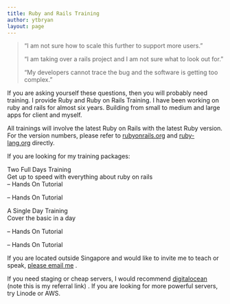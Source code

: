 ```yaml
---
title: Ruby and Rails Training
author: ytbryan
layout: page
---
```

> &#8220;I am not sure how to scale this further to support more users.&#8221;
> 
> &#8220;I am taking over a rails project and I am not sure what to look out for.&#8221;
> 
> &#8220;My developers cannot trace the bug and the software is getting too complex.&#8221; 

If you are asking yourself these questions, then you will probably need training. I provide Ruby and Ruby on Rails Training. I have been working on ruby and rails for almost six years. Building from small to medium and large apps for client and myself.

All trainings will involve the latest Ruby on Rails with the latest Ruby version. For the version numbers, please refer to [rubyonrails.org][1] and [ruby-lang.org][2] directly.

If you are looking for my training packages:

Two Full Days Training  
Get up to speed with everything about ruby on rails  
&#8211; Hands On Tutorial

&#8211; Hands On Tutorial

A Single Day Training  
Cover the basic in a day

&#8211; Hands On Tutorial

&#8211; Hands On Tutorial

If you are located outside Singapore and would like to invite me to teach or speak, [please email me][3] .

If you need staging or cheap servers, I would recommend [digitalocean][4] (note this is my referral link) . If you are looking for more powerful servers, try Linode or AWS.

 [1]: http://rubyonrails.org
 [2]: http://ruby-lang.org
 [3]: mailto:bryan@tada.asia
 [4]: http://www.digitalocean.com/?refcode=ab28ef69b29a